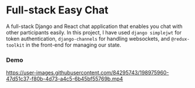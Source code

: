 # Full-stack Easy Chat 

A full-stack Django and React chat application that enables you chat with other participants easily. In this project, I have used `django simplejwt` for token authentication, `django-channels` for handling websockets, and `@redux-toolkit` in the front-end for managing our state.

### Demo




https://user-images.githubusercontent.com/84295743/198975960-47d51c37-f80b-4d73-a4c5-6b45bf55769b.mp4

